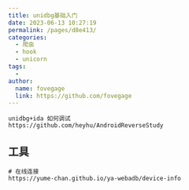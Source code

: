 ```yaml
---
title: unidbg基础入门
date: 2023-06-13 10:27:19
permalink: /pages/d8e413/
categories:
  - 爬虫
  - hook
  - unicorn
tags:
  - 
author: 
  name: fovegage
  link: https://github.com/fovegage
---
```


```
unidbg+ida 如何调试
https://github.com/heyhu/AndroidReverseStudy
```

## 工具

```
# 在线连接
https://yume-chan.github.io/ya-webadb/device-info
```